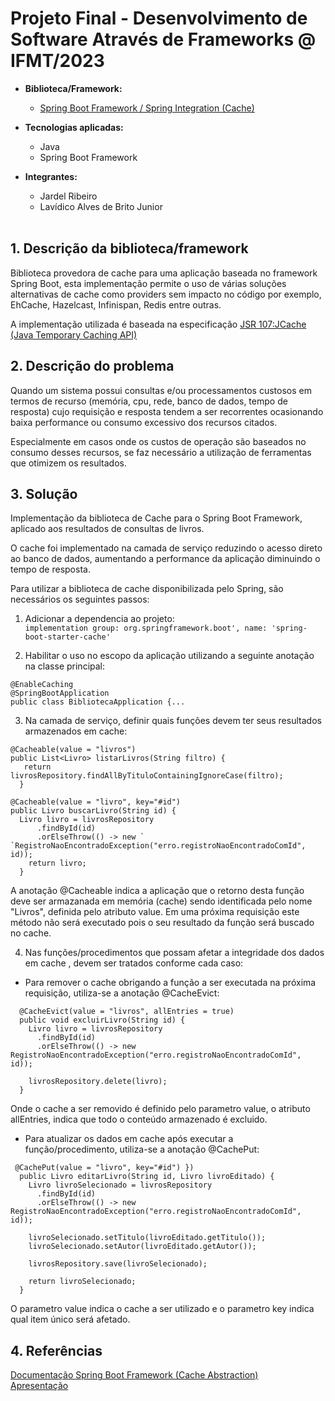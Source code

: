 # Projeto Final - Desenvolvimento de Software Através de Frameworks @ IFMT/2023
- **Biblioteca/Framework:** 
	- [Spring Boot Framework / Spring Integration (Cache)](http://google.com)

- __Tecnologias aplicadas:__  <br/>
  - Java  <br/>
  - Spring Boot Framework

- **Integrantes:**
  - Jardel Ribeiro
  - Lavídico Alves de Brito Junior
  <br/>


## 1. Descrição da biblioteca/framework

Biblioteca provedora de cache para uma aplicação baseada no framework Spring Boot, esta implementação permite o uso de várias soluções alternativas de cache como providers sem impacto no código por exemplo, EhCache, Hazelcast, Infinispan, Redis entre outras.

A implementação utilizada é baseada na especificação [JSR 107:JCache (Java Temporary Caching API)](https://www.jcp.org/en/jsr/detail?id=107)


## 2. Descrição do problema

Quando um sistema possui consultas e/ou processamentos custosos em termos de recurso (memória, cpu, rede, banco de dados, tempo de resposta) cujo requisição e resposta tendem a ser recorrentes ocasionando baixa performance ou consumo excessivo dos recursos citados. 

Especialmente em casos onde os custos de operação são baseados no consumo desses recursos, se faz necessário a utilização de ferramentas que otimizem os resultados.


## 3. Solução

Implementação da biblioteca de Cache para o Spring Boot Framework, aplicado aos resultados de consultas de livros.

O cache foi implementado na camada de serviço reduzindo o acesso direto ao banco de dados, aumentando a performance da aplicação diminuindo o tempo de resposta.

Para utilizar a biblioteca de cache disponibilizada pelo Spring, são necessários os seguintes passos:

1. Adicionar a dependencia ao projeto: <br/>
`implementation group: org.springframework.boot', name: 'spring-boot-starter-cache'`
		
2. Habilitar o uso no escopo da aplicação utilizando a seguinte anotação na classe principal: <br />
```
@EnableCaching
@SpringBootApplication
public class BibliotecaApplication {...
```
3. Na camada de serviço, definir quais funções devem ter seus resultados armazenados em cache:
```
@Cacheable(value = "livros")
public List<Livro> listarLivros(String filtro) {
   return livrosRepository.findAllByTituloContainingIgnoreCase(filtro);
  }
  
@Cacheable(value = "livro", key="#id")
public Livro buscarLivro(String id) {
  Livro livro = livrosRepository
      .findById(id)
      .orElseThrow(() -> new ` `RegistroNaoEncontradoException("erro.registroNaoEncontradoComId", id));
    return livro;
  }
```
  
  A anotação @Cacheable indica a aplicação que o retorno desta função deve ser armazanada em memória (cache) sendo identificada pelo nome "Livros", definida pelo atributo value. Em uma próxima requisição este método não será executado pois o seu resultado da função será buscado no cache.
  
  
4. Nas funções/procedimentos que possam afetar a integridade dos dados em cache , devem ser tratados conforme cada caso:

- Para remover o cache obrigando a função a ser executada na próxima requisição, utiliza-se a anotação @CacheEvict:
```
  @CacheEvict(value = "livros", allEntries = true)
  public void excluirLivro(String id) {
    Livro livro = livrosRepository
      .findById(id)
      .orElseThrow(() -> new RegistroNaoEncontradoException("erro.registroNaoEncontradoComId", id));

    livrosRepository.delete(livro);
  }
```
Onde o cache a ser removido é definido pelo parametro value, o atributo allEntries, indica que todo o conteúdo armazenado é excluido.

- Para atualizar os dados em cache após executar a função/procedimento, utiliza-se a anotação @CachePut: 
```
 @CachePut(value = "livro", key="#id") })
  public Livro editarLivro(String id, Livro livroEditado) {
    Livro livroSelecionado = livrosRepository
      .findById(id)
      .orElseThrow(() -> new RegistroNaoEncontradoException("erro.registroNaoEncontradoComId", id));

    livroSelecionado.setTitulo(livroEditado.getTitulo());
    livroSelecionado.setAutor(livroEditado.getAutor());

    livrosRepository.save(livroSelecionado);

    return livroSelecionado;
  }
```  
  O parametro value indica o cache a ser utilizado e o parametro key indica qual item único será afetado. 

  

## 4. Referências

[Documentação Spring Boot Framework (Cache Abstraction)](https://docs.spring.io/spring-framework/reference/integration/cache.html)
<br/>
[Apresentação](https://docs.google.com/presentation/d/1Iuq8UrJailj9e3cglvYSz9OFPitgLEQxFa4hv5u_zLc/edit?usp=sharing)
